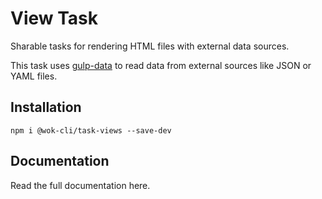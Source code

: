 # View Task

Sharable tasks for rendering HTML files with external data sources.

This task uses [gulp-data](https://www.npmjs.com/package/gulp-data) to read data from external sources like JSON or YAML files.

## Installation

```
npm i @wok-cli/task-views --save-dev
```

## Documentation

Read the full documentation here.
